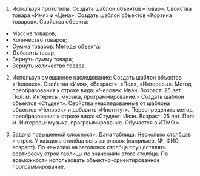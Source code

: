 ﻿1. Используя прототипы:
Создать шаблон объектов «Товар».
Свойства товара «Имя» и «Цена».
Создать шаблон объектов «Корзина товаров». 
Cвойства объекта:
- Массив товаров;
- Количество товаров;
- Сумма товаров.
Методы объекта:
- Добавить товар;
- Вернуть сумму товара;
- Вернуть количество товара.

2. Используя смешанное наследование:
Создать шаблон объектов «Человек».
Свойства «Имя», «Возраст», «Пол», «Интересы».
Метод преобразования к строке вида: «Человек: 
Иван. Возраст: 25 лет. Пол: м. Интересы: 
музыка, программирование.»
Создать шаблон объектов «Студент».
Свойства унаследованные от шаблона объектов 
«Человек» и добавить «Институт».
Переопределить метод преобразования к строке вида: 
«Студент: Иван. Возраст: 25 лет. Пол: м. Интересы: 
музыка, программирование. Обучается в ИТМО.»

3. Задача повышенной сложности:
Дана таблица. Несколько столбцов и строк. У каждого 
столбца есть заголовок (например, №, ФИО, возраст). 
По нажатию на заголовок столбца осуществлять сортировку 
строк таблицы по значениям этого столбца. По возможности 
использовать объектно-ориентированное программирование.

